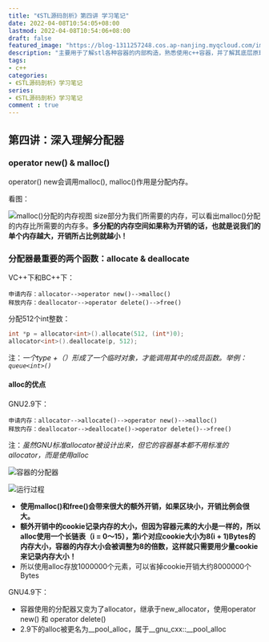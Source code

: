 ```yaml
---
title: "《STL源码剖析》第四讲 学习笔记"
date: 2022-04-08T10:54:05+08:00
lastmod: 2022-04-08T10:54:06+08:00
draft: false
featured_image: "https://blog-1311257248.cos.ap-nanjing.myqcloud.com/imgs/STL.png"
description: "主要用于了解stl各种容器的内部构造，熟悉使用c++容器，并了解其底层原理。"
tags:
- c++
categories:
- 《STL源码剖析》学习笔记
series:
- 《STL源码剖析》学习笔记
comment : true
---
```


## 第四讲：深入理解分配器

### operator new() & malloc()
operator() new会调用malloc(), malloc()作用是分配内存。

看图：

![malloc()分配的内存视图](https://blog-1311257248.cos.ap-nanjing.myqcloud.com/imgs/stl/img4_1.jpg)
size部分为我们所需要的内存，可以看出malloc()分配的内存比所需要的内存多。**多分配的内存空间如果称为开销的话，也就是说我们的单个内存越大，开销所占比例就越小！**

### 分配器最重要的两个函数：allocate & deallocate

VC++下和BC++下：
```
申请内存：allocator-->operator new()-->malloc()
释放内存：deallocator-->operator delete()-->free()
```

分配512个int整数：
```c++
int *p = allocator<int>().allocate(512, (int*)0);
allocator<int>().deallocate(p, 512);
```
注：*一个type +（）形成了一个临时对象，才能调用其中的成员函数。举例：`queue<int>()`*

#### alloc的优点

GNU2.9下：
```
申请内存：allocator-->allocate()-->operator new()-->malloc()
释放内存：deallocator-->deallocate()->operator delete()-->free()
```
注：*虽然GNU标准allocator被设计出来，但它的容器基本都不用标准的allocator，而是使用alloc*

![容器的分配器](https://blog-1311257248.cos.ap-nanjing.myqcloud.com/imgs/stl/img4_2.jpg)

![运行过程](https://blog-1311257248.cos.ap-nanjing.myqcloud.com/imgs/stl/img4_3.jpg)

* **使用malloc()和free()会带来很大的额外开销，如果区块小，开销比例会很大。**
* **额外开销中的cookie记录内存的大小，但因为容器元素的大小是一样的，所以alloc使用一个长链表（i = 0～15），第i个对应cookie大小为8(i + 1)Bytes的内存大小，容器的内存大小会被调整为8的倍数，这样就只需要用少量cookie来记录内存大小！**
* 所以使用alloc存放1000000个元素，可以省掉cookie开销大约8000000个Bytes

GNU4.9下：
* 容器使用的分配器又变为了allocator，继承于new_allocator，使用operator new() 和 operator delete()
* 2.9下的alloc被更名为__pool_alloc，属于__gnu_cxx::__pool_alloc